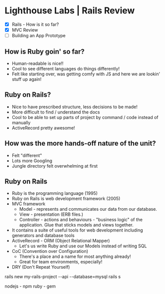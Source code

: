 # Lighthouse Labs | Rails Review

* [X] Rails - How is it so far?
* [X] MVC Review
* [ ] Building an App Prototype

## How is Ruby goin' so far?

* Human-readable is nice!!
* Cool to see different languages do things differently!
* Felt like starting over, was getting comfy with JS and here we are lookin' stuff up again!

## Ruby on Rails?

* Nice to have prescribed structure, less decisions to be made!
* More difficult to find / understand the docs
* Cool to be able to set up parts of project by command / code instead of manually
* ActiveRecord pretty awesome!

## How was the more hands-off nature of the unit?

* Felt "different"
* Lots more Googling
* Jungle directory felt overwhelming at first

## Ruby on Rails

* Ruby is the programming language (1995)
* Ruby on Rails is web development framework (2005)
* MVC framework
    * Model - represents and communicates our data from our database.
    * View - presentation (ERB files.)
    * Controller - actions and behaviours - "business logic" of the application. Glue that sticks models and views together.
* It contains a suite of useful tools for web development including generators and database tools
* ActiveRecord - ORM (Object Relational Mapper)
    * Let's us write Ruby and use our Models instead of writing SQL
* CoC (Convention over Configuration)
    * There's a place and a name for most anything already!
    * Great for team environments, especially!
* DRY (Don't Repeat Yourself)

rails new my-rails-project --api --database=mysql
rails s

nodejs - npm
ruby - gem

